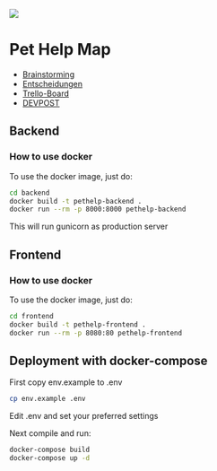 ![](https://github.com/PetHelp/PetHelp/workflows/.github/workflows/frontend.yml/badge.svg)

# Pet Help Map

* [Brainstorming](https://docs.google.com/document/d/1nU1464ENjyoeEfTsOWC8a7vhgKA91a5xZyzGSqrrFsw/edit#heading=h.vwt3i2cp9nh0)
* [Entscheidungen](https://docs.google.com/document/d/1nMJlZJoSg1fzXIc-fnk-o40EpsS2XhxrF_xV5ZOt08E/edit#heading=h.x4dn4bcm6qjz)
* [Trello-Board](https://trello.com/b/5I7cLdzX/petshelpmap)
* [DEVPOST](https://devpost.com/software/1_45_c_haustiere_pethelpmap)

## Backend

### How to use docker

To use the docker image, just do:

```bash
cd backend
docker build -t pethelp-backend .
docker run --rm -p 8000:8000 pethelp-backend
```
This will run gunicorn as production server

## Frontend

### How to use docker

To use the docker image, just do:

```bash
cd frontend
docker build -t pethelp-frontend .
docker run --rm -p 8080:80 pethelp-frontend
```

## Deployment with docker-compose
First copy env.example to .env
```bash
cp env.example .env
```
Edit .env and set your preferred settings

Next compile and run:
```bash
docker-compose build
docker-compose up -d
```
